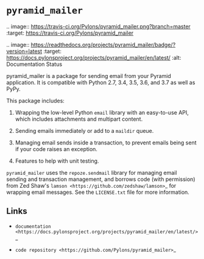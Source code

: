 ``pyramid_mailer``
==================

.. image:: https://travis-ci.org/Pylons/pyramid_mailer.png?branch=master
   :target: https://travis-ci.org/Pylons/pyramid_mailer

.. image:: https://readthedocs.org/projects/pyramid_mailer/badge/?version=latest
   :target: https://docs.pylonsproject.org/projects/pyramid_mailer/en/latest/
   :alt: Documentation Status

pyramid_mailer is a package for sending email from your Pyramid application.
It is compatible with Python 2.7, 3.4, 3.5, 3.6, and 3.7 as well as PyPy.

This package includes:

1. Wrapping the low-level Python ``email`` library with an easy-to-use
   API, which includes attachments and multipart content.

2. Sending emails immediately or add to a ``maildir`` queue.

3. Managing email sends inside a transaction, to prevent emails being sent
   if your code raises an exception.

4. Features to help with unit testing.

``pyramid_mailer`` uses the ``repoze.sendmail`` library for managing email
sending and transaction management, and borrows code (with permission) from
Zed Shaw's `lamson <https://github.com/zedshaw/lamson>`_  for wrapping email
messages.  See the ``LICENSE.txt`` file for more information.

Links
-----

- `documentation
  <https://docs.pylonsproject.org/projects/pyramid_mailer/en/latest/>`_

- `code repository
  <https://github.com/Pylons/pyramid_mailer>`_
